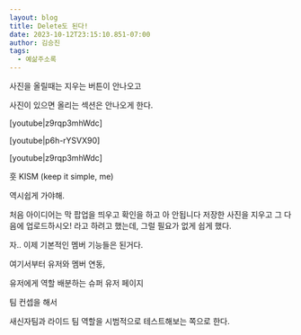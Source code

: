 ```yaml
---
layout: blog
title: Delete도 된다!
date: 2023-10-12T23:15:10.851-07:00
author: 김승진
tags:
  - 예삶주소록
---
```

사진을 올릴때는 지우는 버튼이 안나오고

사진이 있으면 올리는 섹션은 안나오게 한다.

[youtube|z9rqp3mhWdc]





[youtube|p6h-rYSVX90]

[youtube|z9rqp3mhWdc]

훗 KISM (keep it simple, me)

역시쉽게 가야해.

처음 아이디어는 막 팝업을 띄우고 확인을 하고 아 안됩니다 저장한 사진을 지우고 그 다음에 업로드하시오! 라고 하려고 했는데, 그럴 필요가 없게 쉽게 했다.

자.. 이제 기본적인 멤버 기능들은 된거다.

여기서부터 유저와 멤버 연동,

유저에게 역할 배분하는 슈퍼 유저 페이지

팀 컨셉을 해서

새신자팀과 라이드 팀 역할을 시범적으로 테스트해보는 쪽으로 한다.
